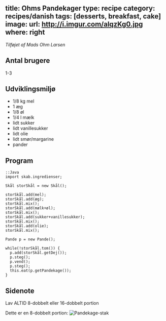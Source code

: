 title: Ohms Pandekager
type: recipe
category: recipes/danish
tags: [desserts, breakfast, cake]
image:
    url: http://i.imgur.com/alqzKg0.jpg
    where: right
---
*Tilføjet af Mads Ohm Larsen*

Antal brugere
-------------
1-3

Udviklingsmiljø
---------------
 * 1/8 kg mel
 * 1 æg
 * 1/8 øl
 * 1/4 l mælk
 * lidt sukker
 * lidt vanillesukker
 * lidt olie
 * lidt smør/margarine
 * pander


Program
-------
    ::Java
    import skab.ingredienser;

    Skål storSkål = new Skål();

    storSkål.add(mel);
    storSkål.add(æg);
    storSkål.mix();
    storSkål.add(mælk+øl);
    storSkål.mix();
    storSkål.add(sukker+vanillesukker);
    storSkål.mix();
    storSkål.add(olie);
    storSkål.mix();

    Pande p = new Pande();

    while(!storSkål.tom()) {
      p.add(storSkål.getDej());
      p.steg();
      p.vend();
      p.steg();
      this.eat(p.getPandekage());
    }

Sidenote
--------
Lav ALTID 8-dobbelt eller 16-dobbelt portion

Dette er en 8-dobbelt portion: ![Pandekage-stak](/images/ohms-pancakes.jpg)
